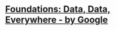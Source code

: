 # [Foundations: Data, Data, Everywhere - by Google](https://www.coursera.org/learn/foundations-data/home/welcome)
